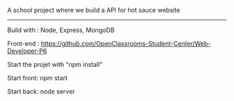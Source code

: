 A school project where we build a API for hot sauce website

----------------------------------------------------------
Build with : 
Node, Express, MongoDB

Front-end :
https://github.com/OpenClassrooms-Student-Center/Web-Developer-P6

Start the projet with "npm install"

Start front: npm start

Start back: node server

